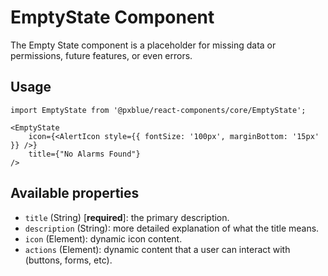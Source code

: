 # EmptyState Component
The Empty State component is a placeholder for missing data or permissions, future features, or even errors.

## Usage
```
import EmptyState from '@pxblue/react-components/core/EmptyState';
```
```
<EmptyState
    icon={<AlertIcon style={{ fontSize: '100px', marginBottom: '15px' }} />}
    title={"No Alarms Found"}
/>
```
 
## Available properties
* ```title``` (String) [**required**]: the primary description.
* ```description``` (String): more detailed explanation of what the title means.
* ```icon``` (Element): dynamic icon content.
* ```actions``` (Element): dynamic content that a user can interact with (buttons, forms, etc).
